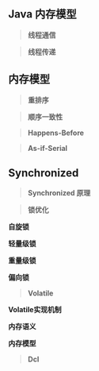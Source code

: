 Java 内存模型
-----

> **线程通信**

> **线程传递**


内存模型
----

> **重排序**

> **顺序一致性**

> **Happens-Before**

> **As-if-Serial**


Synchronized
----

> **Synchronized 原理**

> **锁优化**

   **自旋锁**

   **轻量级锁**

   **重量级锁**

   **偏向锁**


> **Volatile**

   **Volatile实现机制**

   **内存语义**

   **内存模型**

> **Dcl**

	

